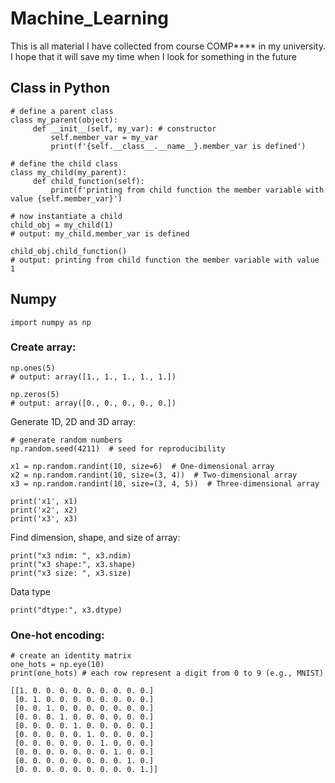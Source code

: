 # Machine_Learning
This is all material I have collected from course COMP**** in my university. I hope that it will save my time when I look for something in the future
## Class  in Python

```
# define a parent class
class my_parent(object):
     def __init__(self, my_var): # constructor
         self.member_var = my_var
         print(f'{self.__class__.__name__}.member_var is defined')

# define the child class
class my_child(my_parent):           
     def child_function(self):
         print(f'printing from child function the member variable with value {self.member_var}')
        
# now instantiate a child
child_obj = my_child(1) 
# output: my_child.member_var is defined

child_obj.child_function()
# output: printing from child function the member variable with value 1
```

## Numpy

```
import numpy as np
```

### Create array:
```
np.ones(5)
# output: array([1., 1., 1., 1., 1.])
```

```
np.zeros(5)
# output: array([0., 0., 0., 0., 0.])
```

Generate 1D, 2D and 3D array:

```
# generate random numbers
np.random.seed(4211)  # seed for reproducibility

x1 = np.random.randint(10, size=6)  # One-dimensional array
x2 = np.random.randint(10, size=(3, 4))  # Two-dimensional array
x3 = np.random.randint(10, size=(3, 4, 5))  # Three-dimensional array

print('x1', x1)
print('x2', x2)
print('x3', x3)
```
Find dimension, shape, and size of array:

```
print("x3 ndim: ", x3.ndim)
print("x3 shape:", x3.shape)
print("x3 size: ", x3.size)
```

Data type

```
print("dtype:", x3.dtype)
```
### One-hot encoding:
```
# create an identity matrix
one_hots = np.eye(10)
print(one_hots) # each row represent a digit from 0 to 9 (e.g., MNIST)
```

```
[[1. 0. 0. 0. 0. 0. 0. 0. 0. 0.]
 [0. 1. 0. 0. 0. 0. 0. 0. 0. 0.]
 [0. 0. 1. 0. 0. 0. 0. 0. 0. 0.]
 [0. 0. 0. 1. 0. 0. 0. 0. 0. 0.]
 [0. 0. 0. 0. 1. 0. 0. 0. 0. 0.]
 [0. 0. 0. 0. 0. 1. 0. 0. 0. 0.]
 [0. 0. 0. 0. 0. 0. 1. 0. 0. 0.]
 [0. 0. 0. 0. 0. 0. 0. 1. 0. 0.]
 [0. 0. 0. 0. 0. 0. 0. 0. 1. 0.]
 [0. 0. 0. 0. 0. 0. 0. 0. 0. 1.]]
```
